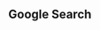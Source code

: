 <h2>Google Search</h2>
<script async src='https://cse.google.com/cse.js?cx=partner-pub-9697496962185999:9413486323'></script>
<div class="gcse-searchbox-only"></div> 
